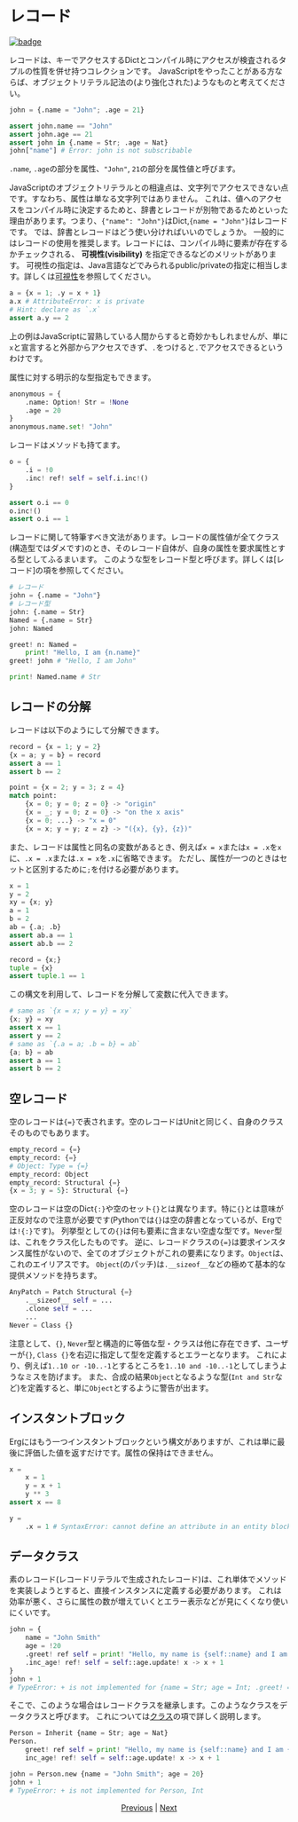 # レコード

[![badge](https://img.shields.io/endpoint.svg?url=https%3A%2F%2Fgezf7g7pd5.execute-api.ap-northeast-1.amazonaws.com%2Fdefault%2Fsource_up_to_date%3Fowner%3Derg-lang%26repos%3Derg%26ref%3Dmain%26path%3Ddoc/EN/syntax/13_record.md%26commit_hash%3D51de3c9d5a9074241f55c043b9951b384836b258)](https://gezf7g7pd5.execute-api.ap-northeast-1.amazonaws.com/default/source_up_to_date?owner=erg-lang&repos=erg&ref=main&path=doc/EN/syntax/13_record.md&commit_hash=51de3c9d5a9074241f55c043b9951b384836b258)

レコードは、キーでアクセスするDictとコンパイル時にアクセスが検査されるタプルの性質を併せ持つコレクションです。
JavaScriptをやったことがある方ならば、オブジェクトリテラル記法の(より強化された)ようなものと考えてください。

```python
john = {.name = "John"; .age = 21}

assert john.name == "John"
assert john.age == 21
assert john in {.name = Str; .age = Nat}
john["name"] # Error: john is not subscribable
```

`.name`, `.age`の部分を属性、`"John"`, `21`の部分を属性値と呼びます。

JavaScriptのオブジェクトリテラルとの相違点は、文字列でアクセスできない点です。すなわち、属性は単なる文字列ではありません。
これは、値へのアクセスをコンパイル時に決定するためと、辞書とレコードが別物であるためといった理由があります。つまり、`{"name": "John"}`はDict,`{name = "John"}`はレコードです。
では、辞書とレコードはどう使い分ければいいのでしょうか。
一般的にはレコードの使用を推奨します。レコードには、コンパイル時に要素が存在するかチェックされる、 __可視性(visibility)__ を指定できるなどのメリットがあります。
可視性の指定は、Java言語などでみられるpublic/privateの指定に相当します。詳しくは[可視性](./15_visibility.md)を参照してください。

```python
a = {x = 1; .y = x + 1}
a.x # AttributeError: x is private
# Hint: declare as `.x`
assert a.y == 2
```

上の例はJavaScriptに習熟している人間からすると奇妙かもしれませんが、単に`x`と宣言すると外部からアクセスできず、`.`をつけると`.`でアクセスできるというわけです。

属性に対する明示的な型指定もできます。

```python
anonymous = {
    .name: Option! Str = !None
    .age = 20
}
anonymous.name.set! "John"
```

レコードはメソッドも持てます。

```python
o = {
    .i = !0
    .inc! ref! self = self.i.inc!()
}

assert o.i == 0
o.inc!()
assert o.i == 1
```

レコードに関して特筆すべき文法があります。レコードの属性値が全てクラス(構造型ではダメです)のとき、そのレコード自体が、自身の属性を要求属性とする型としてふるまいます。
このような型をレコード型と呼びます。詳しくは[レコード]の項を参照してください。

```python
# レコード
john = {.name = "John"}
# レコード型
john: {.name = Str}
Named = {.name = Str}
john: Named

greet! n: Named =
    print! "Hello, I am {n.name}"
greet! john # "Hello, I am John"

print! Named.name # Str
```

## レコードの分解

レコードは以下のようにして分解できます。

```python
record = {x = 1; y = 2}
{x = a; y = b} = record
assert a == 1
assert b == 2

point = {x = 2; y = 3; z = 4}
match point:
    {x = 0; y = 0; z = 0} -> "origin"
    {x = _; y = 0; z = 0} -> "on the x axis"
    {x = 0; ...} -> "x = 0"
    {x = x; y = y; z = z} -> "({x}, {y}, {z})"
```

また、レコードは属性と同名の変数があるとき、例えば`x = x`または`x = .x`を`x`に、`.x = .x`または`.x = x`を`.x`に省略できます。
ただし、属性が一つのときはセットと区別するために`;`を付ける必要があります。

```python
x = 1
y = 2
xy = {x; y}
a = 1
b = 2
ab = {.a; .b}
assert ab.a == 1
assert ab.b == 2

record = {x;}
tuple = {x}
assert tuple.1 == 1
```

この構文を利用して、レコードを分解して変数に代入できます。

```python
# same as `{x = x; y = y} = xy`
{x; y} = xy
assert x == 1
assert y == 2
# same as `{.a = a; .b = b} = ab`
{a; b} = ab
assert a == 1
assert b == 2
```

## 空レコード

空のレコードは`{=}`で表されます。空のレコードはUnitと同じく、自身のクラスそのものでもあります。

```python
empty_record = {=}
empty_record: {=}
# Object: Type = {=}
empty_record: Object
empty_record: Structural {=}
{x = 3; y = 5}: Structural {=}
```

空のレコードは空のDict`{:}`や空のセット`{}`とは異なります。特に`{}`とは意味が正反対なので注意が必要です(Pythonでは`{}`は空の辞書となっているが、Ergでは`!{:}`です)。
列挙型としての`{}`は何も要素に含まない空虚な型です。`Never`型は、これをクラス化したものです。
逆に、レコードクラスの`{=}`は要求インスタンス属性がないので、全てのオブジェクトがこれの要素になります。`Object`は、これのエイリアスです。
`Object`(のパッチ)は`.__sizeof__`などの極めて基本的な提供メソッドを持ちます。

```python
AnyPatch = Patch Structural {=}
    .__sizeof__ self = ...
    .clone self = ...
    ...
Never = Class {}
```

注意として、`{}`, `Never`型と構造的に等価な型・クラスは他に存在できず、ユーザーが`{}`, `Class {}`を右辺に指定して型を定義するとエラーとなります。
これにより、例えば`1..10 or -10..-1`とするところを`1..10 and -10..-1`としてしまうようなミスを防げます。
また、合成の結果`Object`となるような型(`Int and Str`など)を定義すると、単に`Object`とするように警告が出ます。

## インスタントブロック

Ergにはもう一つインスタントブロックという構文がありますが、これは単に最後に評価した値を返すだけです。属性の保持はできません。

```python
x =
    x = 1
    y = x + 1
    y ** 3
assert x == 8

y =
    .x = 1 # SyntaxError: cannot define an attribute in an entity block
```

## データクラス

素のレコード(レコードリテラルで生成されたレコード)は、これ単体でメソッドを実装しようとすると、直接インスタンスに定義する必要があります。
これは効率が悪く、さらに属性の数が増えていくとエラー表示などが見にくくなり使いにくいです。

```python
john = {
    name = "John Smith"
    age = !20
    .greet! ref self = print! "Hello, my name is {self::name} and I am {self::age} years old."
    .inc_age! ref! self = self::age.update! x -> x + 1
}
john + 1
# TypeError: + is not implemented for {name = Str; age = Int; .greet! = Ref(Self).() => None; inc_age! = Ref!(Self).() => None}, Int
```

そこで、このような場合はレコードクラスを継承します。このようなクラスをデータクラスと呼びます。
これについては[クラス](./type/04_class.md)の項で詳しく説明します。

```python
Person = Inherit {name = Str; age = Nat}
Person.
    greet! ref self = print! "Hello, my name is {self::name} and I am {self::age} years old."
    inc_age! ref! self = self::age.update! x -> x + 1

john = Person.new {name = "John Smith"; age = 20}
john + 1
# TypeError: + is not implemented for Person, Int
```

<p align='center'>
    <a href='./12_dict.md'>Previous</a> | <a href='./14_set.md'>Next</a>
</p>
